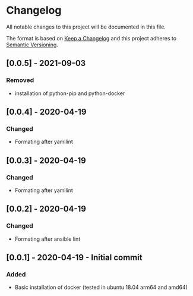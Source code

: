 # Changelog
All notable changes to this project will be documented in this file.

The format is based on [Keep a Changelog](http://keepachangelog.com/en/1.0.0/)
and this project adheres to [Semantic Versioning](http://semver.org/spec/v2.0.0.html).


## [0.0.5] - 2021-09-03
### Removed
- installation of python-pip and python-docker

## [0.0.4] - 2020-04-19
### Changed
- Formating after yamllint

## [0.0.3] - 2020-04-19
### Changed
- Formating after yamllint

## [0.0.2] - 2020-04-19
### Changed
- Formating after ansible lint

## [0.0.1] - 2020-04-19 -  Initial commit
### Added
- Basic installation of docker (tested in ubuntu 18.04 arm64 and amd64)
